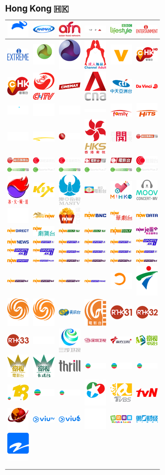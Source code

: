 # Hong Kong 🇭🇰

| ![animal-planet] | ![animax] | ![asian-food-network] | ![axn] | ![bbc-lifestyle] | ![blue-ant-entertainment] |
|:---:|:---:|:---:|:---:|:---:|:---:|
| ![blue-ant-extreme] | ![celestial-classic-movies] | ![celestial-movies] | ![channel-adult] | ![channel-v-international] | ![chk-hd] |
| ![chk] | ![chtv] | ![cinemax] | ![cna-channel-news-asia] | ![cti-asia-channel] | ![da-vinci] |
| ![discovery-asia] | ![dreamworks-channel] | ![ettv-asia-channel] | ![ettv-asia-news] | ![hbo-family] | ![hbo-hits] |
| ![hbo] | ![hbo-signature] | ![hkibc-hong-kong-international-business-channel] | ![hks-tv] | ![hong-kong-open-tv] | ![i-cable-family-entertainment-channel-hd] |
| ![i-cable-family-entertainment-channel] | ![i-cable-finance-info-channel] | ![i-cable-live-news-channel] | ![i-cable-movies-hd] | ![i-cable-movies] | ![i-cable-news-channel] |
| ![i-cable-sports-plus-1-hd] | ![i-cable-sports-plus-1] | ![i-cable-sports-plus-2-hd] | ![i-cable-sports-plus-2] | ![i-cable-sports-plus-3-hd] | ![i-cable-sports-plus-3] |
| ![ice-fire] | ![kix] | ![mastv] | ![matv-movie-channel] | ![mihk-tv] | ![mmov-concert-mv] |
| ![movie-movie] | ![now-668] | ![now-baogu-movies] | ![now-bnc] | ![now-chinese-drama-channel] | ![now-data] |
| ![now-direct] | ![now-drama-channel] | ![now-golf-2] | ![now-golf-3] | ![now-golf] | ![now-jelli] |
| ![now-news] | ![now-sports-1] | ![now-sports-2] | ![now-sports-3] | ![now-sports-4] | ![now-sports-4k-1] |
| ![now-sports-4k-2] | ![now-sports-4k-3] | ![now-sports-4k] | ![now-sports-5] | ![now-sports-6] | ![now-sports-7] |
| ![now-sports] | ![now-sports-plus] | ![now-sports-premier-league-1] | ![now-sports-premier-league-2] | ![now-sports-premier-league-3] | ![now-sports-premier-league-4] |
| ![now-sports-premier-league-5] | ![now-sports-premier-league-6] | ![now-sports-premier-league-tv] | ![now-sports-prime] | ![one-tv] | ![pearl-river-channel] |
| ![phoenix-chinese-channel] | ![phoenix-hk-channel] | ![phoenix-infonews-channel] | ![phoenix-movies-channel] | ![rthk-tv-31] | ![rthk-tv-32] |
| ![rthk-tv-33] | ![rugby-pass-tv] | ![sansha-tv] | ![shenzhen-tv] | ![southern-television] | ![star-chinese-channel] |
| ![star-chinese-movies] | ![star-chinese-movies-legend] | ![thrill] | ![tvb-finance-and-information-channel] | ![tvb-j2] | ![tvb-jade] |
| ![tvb-mytv-super-18] | ![tvb-news-channel] | ![tvb-pearl] | ![tvb-xing-he] | ![tvbs-asia] | ![tvn] |
| ![universal-television] | ![viu-tv] | ![viu-tv-six] | ![warner-tv] | ![watch-n-learn] | ![yicai-tv] |
| ![zhejiang-television] | ![space] | ![space] | ![space] | ![space] | ![space] |
| ![space] | ![space] | ![space] | ![space] | ![space] | ![space] |


[animal-planet]:animal-planet-hk.png
[animax]:animax-hk.png
[asian-food-network]:asian-food-network-hk.png
[axn]:axn-hk.png
[bbc-lifestyle]:bbc-lifestyle-hk.png
[blue-ant-entertainment]:blue-ant-entertainment-hk.png
[blue-ant-extreme]:blue-ant-extreme-hk.png
[celestial-classic-movies]:celestial-classic-movies-hk.png
[celestial-movies]:celestial-movies-hk.png
[channel-adult]:channel-adult-hk.png
[channel-v-international]:channel-v-international-hk.png
[chk-hd]:chk-hd-hk.png
[chk]:chk-hk.png
[chtv]:chtv-hk.png
[cinemax]:cinemax-hk.png
[cna-channel-news-asia]:cna-channel-news-asia-hk.png
[cti-asia-channel]:cti-asia-channel-hk.png
[da-vinci]:da-vinci-hk.png
[discovery-asia]:discovery-asia-hk.png
[dreamworks-channel]:dreamworks-channel-hk.png
[ettv-asia-channel]:ettv-asia-channel-hk.png
[ettv-asia-news]:ettv-asia-news-hk.png
[hbo-family]:hbo-family-hk.png
[hbo-hits]:hbo-hits-hk.png
[hbo]:hbo-hk.png
[hbo-signature]:hbo-signature-hk.png
[hkibc-hong-kong-international-business-channel]:hkibc-hong-kong-international-business-channel-hk.png
[hks-tv]:hks-tv-hk.png
[hong-kong-open-tv]:hong-kong-open-tv-hk.png
[i-cable-family-entertainment-channel-hd]:i-cable-family-entertainment-channel-hd-hk.png
[i-cable-family-entertainment-channel]:i-cable-family-entertainment-channel-hk.png
[i-cable-finance-info-channel]:i-cable-finance-info-channel-hk.png
[i-cable-live-news-channel]:i-cable-live-news-channel-hk.png
[i-cable-movies-hd]:i-cable-movies-hd-hk.png
[i-cable-movies]:i-cable-movies-hk.png
[i-cable-news-channel]:i-cable-news-channel-hk.png
[i-cable-sports-plus-1-hd]:i-cable-sports-plus-1-hd-hk.png
[i-cable-sports-plus-1]:i-cable-sports-plus-1-hk.png
[i-cable-sports-plus-2-hd]:i-cable-sports-plus-2-hd-hk.png
[i-cable-sports-plus-2]:i-cable-sports-plus-2-hk.png
[i-cable-sports-plus-3-hd]:i-cable-sports-plus-3-hd-hk.png
[i-cable-sports-plus-3]:i-cable-sports-plus-3-hk.png
[ice-fire]:ice-fire-hk.png
[kix]:kix-hk.png
[mastv]:mastv-hk.png
[matv-movie-channel]:matv-movie-channel-hk.png
[mihk-tv]:mihk-tv-hk.png
[mmov-concert-mv]:mmov-concert-mv-hk.png
[movie-movie]:movie-movie-hk.png
[now-668]:now-668-hk.png
[now-baogu-movies]:now-baogu-movies-hk.png
[now-bnc]:now-bnc-hk.png
[now-chinese-drama-channel]:now-chinese-drama-channel-hk.png
[now-data]:now-data-hk.png
[now-direct]:now-direct-hk.png
[now-drama-channel]:now-drama-channel-hk.png
[now-golf-2]:now-golf-2-hk.png
[now-golf-3]:now-golf-3-hk.png
[now-golf]:now-golf-hk.png
[now-jelli]:now-jelli-hk.png
[now-news]:now-news-hk.png
[now-sports-1]:now-sports-1-hk.png
[now-sports-2]:now-sports-2-hk.png
[now-sports-3]:now-sports-3-hk.png
[now-sports-4]:now-sports-4-hk.png
[now-sports-4k-1]:now-sports-4k-1-hk.png
[now-sports-4k-2]:now-sports-4k-2-hk.png
[now-sports-4k-3]:now-sports-4k-3-hk.png
[now-sports-4k]:now-sports-4k-hk.png
[now-sports-5]:now-sports-5-hk.png
[now-sports-6]:now-sports-6-hk.png
[now-sports-7]:now-sports-7-hk.png
[now-sports]:now-sports-hk.png
[now-sports-plus]:now-sports-plus-hk.png
[now-sports-premier-league-1]:now-sports-premier-league-1-hk.png
[now-sports-premier-league-2]:now-sports-premier-league-2-hk.png
[now-sports-premier-league-3]:now-sports-premier-league-3-hk.png
[now-sports-premier-league-4]:now-sports-premier-league-4-hk.png
[now-sports-premier-league-5]:now-sports-premier-league-5-hk.png
[now-sports-premier-league-6]:now-sports-premier-league-6-hk.png
[now-sports-premier-league-tv]:now-sports-premier-league-tv-hk.png
[now-sports-prime]:now-sports-prime-hk.png
[one-tv]:one-tv-hk.png
[pearl-river-channel]:pearl-river-channel-hk.png
[phoenix-chinese-channel]:phoenix-chinese-channel-hk.png
[phoenix-hk-channel]:phoenix-hk-channel-hk.png
[phoenix-infonews-channel]:phoenix-infonews-channel-hk.png
[phoenix-movies-channel]:phoenix-movies-channel-hk.png
[rthk-tv-31]:rthk-tv-31-hk.png
[rthk-tv-32]:rthk-tv-32-hk.png
[rthk-tv-33]:rthk-tv-33-hk.png
[rugby-pass-tv]:rugby-pass-tv-hk.png
[sansha-tv]:sansha-tv-hk.png
[shenzhen-tv]:shenzhen-tv-hk.png
[southern-television]:southern-television-hk.png
[star-chinese-channel]:star-chinese-channel-hk.png
[star-chinese-movies]:star-chinese-movies-hk.png
[star-chinese-movies-legend]:star-chinese-movies-legend-hk.png
[thrill]:thrill-hk.png
[tvb-finance-and-information-channel]:tvb-finance-and-information-channel-hk.png
[tvb-j2]:tvb-j2-hk.png
[tvb-jade]:tvb-jade-hk.png
[tvb-mytv-super-18]:tvb-mytv-super-18-hk.png
[tvb-news-channel]:tvb-news-channel-hk.png
[tvb-pearl]:tvb-pearl-hk.png
[tvb-xing-he]:tvb-xing-he-hk.png
[tvbs-asia]:tvbs-asia-hk.png
[tvn]:tvn-hk.png
[universal-television]:universal-television-hk.png
[viu-tv]:viu-tv-hk.png
[viu-tv-six]:viu-tv-six-hk.png
[warner-tv]:warner-tv-hk.png
[watch-n-learn]:watch-n-learn-hk.png
[yicai-tv]:yicai-tv-hk.png
[zhejiang-television]:zhejiang-television-hk.png

[space]:../../misc/space-1500.png "Space"

